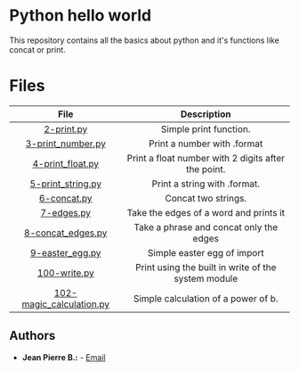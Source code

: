 # Python hello world
This repository contains all the basics about python and it's functions like concat or print.

# Files

|File|Description|
|:-:|:-:|
|[2-print.py](./2-print.py)|Simple print function.|
|[3-print_number.py](./3-print_number.py)|Print a number with .format|
|[4-print_float.py](./4-print_float.py)|Print a float number with 2 digits after the point.|
|[5-print_string.py](./5-print_string.py)|Print a string with .format.|
|[6-concat.py](./6-concat.py)|Concat two strings.|
|[7-edges.py](./7-edges.py)|Take the edges of a word and prints it|
|[8-concat_edges.py](./8-concat_edges.py)|Take a phrase and concat only the edges|
|[9-easter_egg.py](./9-easter_egg.py)|Simple easter egg of import|
|[100-write.py](./100-write.py)|Print using the built in write of the system module|
|[102-magic_calculation.py](./102-magic_calculation.py)| Simple calculation of a power of b.|

## Authors
* **Jean Pierre B.:** - [Email](2713@holbertonschool.com)
